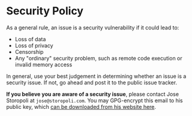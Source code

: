 # Security Policy

As a general rule, an issue is a security vulnerability if it could lead to:

* Loss of data
* Loss of privacy
* Censorship
* Any "ordinary" security problem, such as remote code execution or invalid memory access

In general, use your best judgement in determining whether an issue is a security issue.
If not, go ahead and post it to the public issue tracker.

**If you believe you are aware of a security issue**, please contact Jose Storopoli at
`jose@storopoli.com`.
You may GPG-encrypt this email to his public key, which
[can be downloaded from his website here](https://storopoli.com/publickey.txt).
